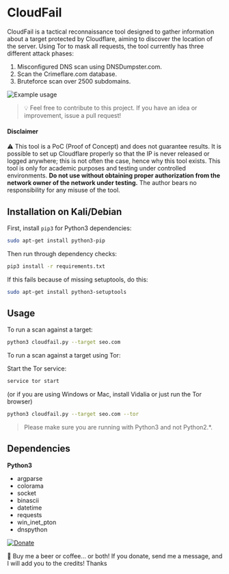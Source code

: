 # CloudFail

CloudFail is a tactical reconnaissance tool designed to gather information about a target protected by Cloudflare, aiming to discover the location of the server. Using Tor to mask all requests, the tool currently has three different attack phases:

1. Misconfigured DNS scan using DNSDumpster.com.
2. Scan the Crimeflare.com database.
3. Bruteforce scan over 2500 subdomains.

![Example usage](http://puu.sh/pq7vH/62d56aa41f.png "Example usage")

> 💡 Feel free to contribute to this project. If you have an idea or improvement, issue a pull request!

#### Disclaimer
⚠️ This tool is a PoC (Proof of Concept) and does not guarantee results. It is possible to set up Cloudflare properly so that the IP is never released or logged anywhere; this is not often the case, hence why this tool exists.
This tool is only for academic purposes and testing under controlled environments. **Do not use without obtaining proper authorization from the network owner of the network under testing.**
The author bears no responsibility for any misuse of the tool.

## Installation on Kali/Debian

First, install `pip3` for Python3 dependencies:

```bash
sudo apt-get install python3-pip
```

Then run through dependency checks:

```bash
pip3 install -r requirements.txt
```

If this fails because of missing setuptools, do this:

```bash
sudo apt-get install python3-setuptools
```

## Usage

To run a scan against a target:

```bash
python3 cloudfail.py --target seo.com
```

To run a scan against a target using Tor:

Start the Tor service:

```bash
service tor start
```

(or if you are using Windows or Mac, install Vidalia or just run the Tor browser)

```bash
python3 cloudfail.py --target seo.com --tor
```

> Please make sure you are running with Python3 and not Python2.\*.

## Dependencies

**Python3**
- argparse
- colorama
- socket
- binascii
- datetime
- requests
- win_inet_pton
- dnspython


[![Donate](https://img.shields.io/badge/Donate-Support%20us-blue.svg)](https://github.com/LightYagami28/CloudFail/donate.md)

🍺 Buy me a beer or coffee... or both! If you donate, send me a message, and I will add you to the credits! Thanks
